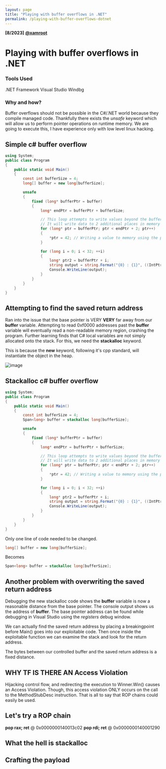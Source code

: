 ```yaml
---
layout: page
title: "Playing with buffer overflows in .NET"
permalink: /playing-with-buffer-overflows-dotnet
---
```

**[8/2023]** [**@xamroot**](https://twitter.com/xamroot)
# Playing with buffer overflows in .NET
### Tools Used
.NET Framework
Visual Studio
Windbg

### Why and how?
Buffer overflows should not be possible in the C#/.NET world because they compile managed code. Thankfully there exists the *unsafe* keyword which will allow us to perform pointer operations on runtime memory. We are going to execute this, I have experience only with low level linux hacking. 


## Simple c# buffer overflow
```csharp
using System;
public class Program
{
    public static void Main()
    {
        const int bufferSize = 4;
        long[] buffer = new long[bufferSize];

        unsafe
        {
            fixed (long* bufferPtr = buffer)
            {
                long* endPtr = bufferPtr + bufferSize;

                // This loop attempts to write values beyond the buffer's boundaries.
                // It will write data to 2 additional places in memory (which are outside of the buffers boundaries)
                for (long* ptr = bufferPtr; ptr < endPtr + 2; ptr++)
                {
                    *ptr = 42; // Writing a value to memory using the pointer.
                }

                for (long i = 0; i < 32; ++i)
                {
                    long* ptr2 = bufferPtr + i;
                    string output = string.Format("{0} : {1}", ((IntPtr)ptr2).ToString("X"), (*ptr2).ToString("X"));
                    Console.WriteLine(output);
                }
            }
        }
    }
}
```

## Attempting to find the saved return address
Ran into the issue that the base pointer is VERY **VERY** far away from our **buffer** variable. Attempting to read 0xf0000 addresses past the **buffer** variable will eventually read a non-readable memory region, crashing the program. Further learning finds that C# local variables are not simply allocated onto the stack. For this, we need the **stackalloc** keyword. 

This is because the **new** keyword, following it's cpp standard, will instantiate the object in the heap.

![image](https://xamroot.github.io/assets/playing-with-buffer-overflows-dotnet/gates-smug.png)


## Stackalloc c# buffer overflow
```csharp
using System;
public class Program
{
    public static void Main()
    {
        const int bufferSize = 4;
        Span<long> buffer = stackalloc long[bufferSize];

        unsafe
        {
            fixed (long* bufferPtr = buffer)
            {
                long* endPtr = bufferPtr + bufferSize;

                // This loop attempts to write values beyond the buffer's boundaries.
                // It will write data to 2 additional places in memory (which are outside of the buffers boundaries)
                for (long* ptr = bufferPtr; ptr < endPtr + 2; ptr++)
                {
                    *ptr = 42; // Writing a value to memory using the pointer.
                }

                for (long i = 0; i < 32; ++i)
                {
                    long* ptr2 = bufferPtr + i;
                    string output = string.Format("{0} : {1}", ((IntPtr)ptr2).ToString("X"), (*ptr2).ToString("X"));
                    Console.WriteLine(output);
                }
            }
        }
    }
}
```

Only one line of code needed to be changed.

```csharp
long[] buffer = new long[bufferSize];
```

Becomes

```csharp
Span<long> buffer = stackalloc long[bufferSize];
```

## Another problem with overwriting the saved return address
Debugging the new stackalloc code shows the **buffer** variable is now a reasonable distance from the base pointer. The console output shows us the address of **buffer**. The base pointer address can be found while debugging in Visual Studio using the *registers* debug window.

We can actually find the saved return address by placing a breakingpoint before Main() goes into our exploitable code. Then once inside the exploitable function we can examine the stack and look for the return address.

The bytes between our controlled buffer and the saved return address is a fixed distance.

## WHY TF IS THERE AN Access Violation
Hijacking control flow, and redirecting the execution to Winner.Win() causes an Access Violation. Though, this access violation ONLY occurs on the call to the MethodStubDesc instruction. That is all to say that ROP chains could easily be used.

## Let's try a ROP chain
**pop rax; ret** @ 0x0000000140013c02
**pop rdi; ret** @ 0x0000000140001290

## What the hell is stackalloc
## Crafting the payload
